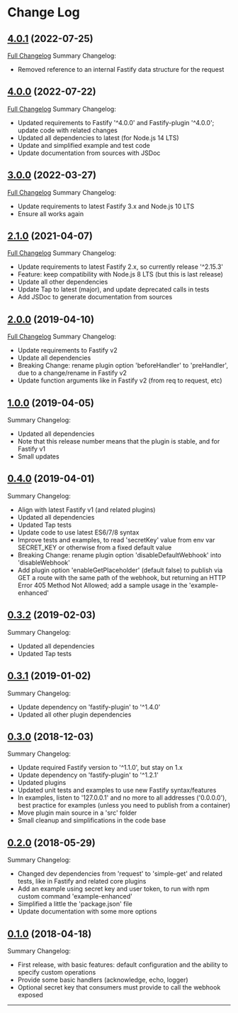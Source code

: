 # Change Log

## [4.0.1](https://github.com/smartiniOnGitHub/fastify-webhook/releases/tag/4.0.1) (2022-07-25)
[Full Changelog](https://github.com/smartiniOnGitHub/fastify-webhook/compare/4.0.0...4.0.1)
Summary Changelog:
- Removed reference to an internal Fastify data structure for the request

## [4.0.0](https://github.com/smartiniOnGitHub/fastify-webhook/releases/tag/4.0.0) (2022-07-22)
[Full Changelog](https://github.com/smartiniOnGitHub/fastify-webhook/compare/3.0.0...4.0.0)
Summary Changelog:
- Updated requirements to Fastify '^4.0.0' and Fastify-plugin '^4.0.0'; 
  update code with related changes
- Updated all dependencies to latest (for Node.js 14 LTS)
- Update and simplified example and test code
- Update documentation from sources with JSDoc

## [3.0.0](https://github.com/smartiniOnGitHub/fastify-webhook/releases/tag/3.0.0) (2022-03-27)
[Full Changelog](https://github.com/smartiniOnGitHub/fastify-webhook/compare/2.1.0...3.0.0)
Summary Changelog:
- Update requirements to latest Fastify 3.x and Node.js 10 LTS
- Ensure all works again

## [2.1.0](https://github.com/smartiniOnGitHub/fastify-webhook/releases/tag/2.1.0) (2021-04-07)
[Full Changelog](https://github.com/smartiniOnGitHub/fastify-webhook/compare/2.0.0...2.1.0)
Summary Changelog:
- Update requirements to latest Fastify 2.x, so currently release '^2.15.3'
- Feature: keep compatibility with Node.js 8 LTS (but this is last release)
- Update all other dependencies
- Update Tap to latest (major), and update deprecated calls in tests
- Add JSDoc to generate documentation from sources

## [2.0.0](https://github.com/smartiniOnGitHub/fastify-webhook/releases/tag/2.0.0) (2019-04-10)
[Full Changelog](https://github.com/smartiniOnGitHub/fastify-webhook/compare/1.0.0...2.0.0)
Summary Changelog:
- Update requirements to Fastify v2
- Update all dependencies
- Breaking Change: rename plugin option 'beforeHandler' to 'preHandler', 
  due to a change/rename in Fastify v2
- Update function arguments like in Fastify v2 (from req to request, etc)

## [1.0.0](https://github.com/smartiniOnGitHub/fastify-webhook/releases/tag/1.0.0) (2019-04-05)
Summary Changelog:
- Updated all dependencies
- Note that this release number means that the plugin is stable, 
  and for Fastify v1
- Small updates

## [0.4.0](https://github.com/smartiniOnGitHub/fastify-webhook/releases/tag/0.4.0) (2019-04-01)
Summary Changelog:
- Align with latest Fastify v1 (and related plugins)
- Updated all dependencies
- Updated Tap tests
- Update code to use latest ES6/7/8 syntax
- Improve tests and examples, to read 'secretKey' value from env var SECRET_KEY 
  or otherwise from a fixed default value
- Breaking Change: rename plugin option 'disableDefaultWebhook' into 'disableWebhook'
- Add plugin option 'enableGetPlaceholder' (default false) to publish via GET 
  a route with the same path of the webhook, 
  but returning an HTTP Error 405 Method Not Allowed;
  add a sample usage in the 'example-enhanced'

## [0.3.2](https://github.com/smartiniOnGitHub/fastify-webhook/releases/tag/0.3.2) (2019-02-03)
Summary Changelog:
- Updated all dependencies
- Updated Tap tests

## [0.3.1](https://github.com/smartiniOnGitHub/fastify-webhook/releases/tag/0.3.1) (2019-01-02)
Summary Changelog:
- Update dependency on 'fastify-plugin' to '^1.4.0'
- Updated all other plugin dependencies

## [0.3.0](https://github.com/smartiniOnGitHub/fastify-webhook/releases/tag/0.3.0) (2018-12-03)
Summary Changelog:
- Update required Fastify version to '^1.1.0', but stay on 1.x
- Update dependency on 'fastify-plugin' to '^1.2.1'
- Updated plugins
- Updated unit tests and examples to use new Fastify syntax/features
- In examples, listen to '127.0.0.1' and no more to all addresses ('0.0.0.0'),
  best practice for examples (unless you need to publish from a container)
- Move plugin main source in a 'src' folder
- Small cleanup and simplifications in the code base

## [0.2.0](https://github.com/smartiniOnGitHub/fastify-webhook/releases/tag/0.2.0) (2018-05-29)
Summary Changelog:
- Changed dev dependencies from 'request' to 'simple-get' and related tests, like in Fastify and related core plugins
- Add an example using secret key and user token, to run with npm custom command 'example-enhanced'
- Simplified a little the 'package.json' file
- Update documentation with some more options

## [0.1.0](https://github.com/smartiniOnGitHub/fastify-webhook/releases/tag/0.1.0) (2018-04-18)
Summary Changelog:
- First release, with basic features: default configuration and the ability to specify custom operations
- Provide some basic handlers (acknowledge, echo, logger)
- Optional secret key that consumers must provide to call the webhook exposed

----
